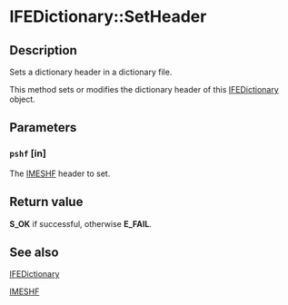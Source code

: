 # IFEDictionary::SetHeader

## Description

Sets a dictionary header in a dictionary file.

This method sets or modifies the dictionary header of this [IFEDictionary](https://learn.microsoft.com/windows/desktop/api/msime/nn-msime-ifedictionary) object.

## Parameters

### `pshf` [in]

The [IMESHF](https://learn.microsoft.com/windows/desktop/api/msime/ns-msime-imeshf) header to set.

## Return value

**S_OK** if successful, otherwise **E_FAIL**.

## See also

[IFEDictionary](https://learn.microsoft.com/windows/desktop/api/msime/nn-msime-ifedictionary)

[IMESHF](https://learn.microsoft.com/windows/desktop/api/msime/ns-msime-imeshf)